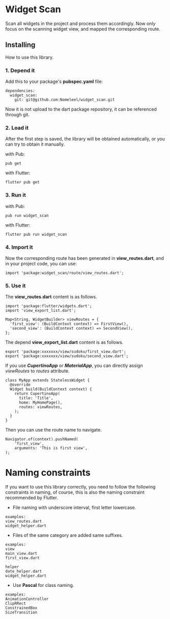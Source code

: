 # Widget Scan
Scan all widgets in the project and process them accordingly.
Now only focus on the scanning widget view, and mapped the corresponding route.

## Installing

How to use this library.

### 1. Depend it

Add this to your package's **pubspec.yaml** file:

```
dependencies:
  widget_scan:
    git: git@github.com:Nomeleel/widget_scan.git
```

Now it is not upload to the dart package repository, it can be referenced through git.

### 2. Load it

After the first step is saved, the library will be obtained automatically, or you can try to obtain it manually.

with Pub:

```
pub get
```

with Flutter:

```
flutter pub get
```

### 3. Run it

with Pub:

```
pub run widget_scan
```

with Flutter:

```
flutter pub run widget_scan
```

### 4. Import it

Now the corresponding route has been generated in **view_routes.dart**, and in your project code, you can use:

```
import 'package:widget_scan/route/view_routes.dart';
```

### 5. Use it

The **view_routes.dart** content is as follows.

```
import 'package:flutter/widgets.dart';
import 'view_export_list.dart';

Map<String, WidgetBuilder> viewRoutes = {
  'first_view': (BuildContext context) => FirstView(),
  'second_view': (BuildContext context) => SecondView(),
};
```

The depend **view_export_list.dart** content is as follows.

```
export 'package:xxxxxxx/view/sudoku/first_view.dart';
export 'package:xxxxxxx/view/sudoku/second_view.dart';
```

If you use ***CupertinoApp*** or ***MaterialApp***, you can directly assign *viewRoutes* to *routes* attribute.

```
class MyApp extends StatelessWidget {
  @override
  Widget build(BuildContext context) {
    return CupertinoApp(
      title: 'Title',
      home: MyHomePage(),
      routes: viewRoutes,
    );
  }
}
```

Then you can use the route name to navigate.

```
Navigator.of(context).pushNamed(
    'first_view', 
    arguments: 'This is first view',
);
```

# Naming constraints

If you want to use this library correctly, you need to follow the following constraints in naming, of course, this is also the naming constraint recommended by Flutter.

+ File naming with underscore interval, first letter lowercase.

```
examples:
view_routes.dart
widget_helper.dart
```

+ Files of the same category are added same suffixes.

```
examples:
view
main_view.dart
first_view.dart

helper
date_helper.dart
widget_helper.dart
```

+ Use **Pascal** for class naming.

```
examples:
AnimationController
ClipRRect
ConstrainedBox
SizeTransition
```

